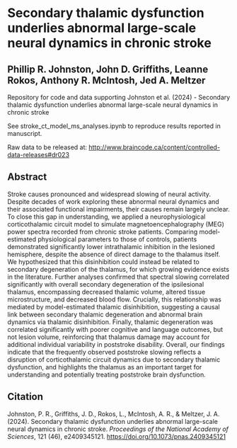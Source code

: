 # Secondary thalamic dysfunction underlies abnormal large-scale neural dynamics in chronic stroke 
## Phillip R. Johnston, John D. Griffiths, Leanne Rokos, Anthony R. McIntosh, Jed A. Meltzer

Repository for code and data supporting Johnston et al. (2024) - Secondary thalamic dysfunction underlies abnormal large-scale neural dynamics in chronic stroke

See stroke_ct_model_ms_analyses.ipynb to reproduce results reported in manuscript.

Raw data to be released at: http://www.braincode.ca/content/controlled-data-releases#dr023

## Abstract
Stroke causes pronounced and widespread slowing of neural activity. Despite decades
of work exploring these abnormal neural dynamics and their associated functional
impairments, their causes remain largely unclear. To close this gap in understanding,
we applied a neurophysiological corticothalamic circuit model to simulate magnetoencephalography
(MEG) power spectra recorded from chronic stroke patients.
Comparing model-estimated
physiological parameters to those of controls, patients
demonstrated significantly lower intrathalamic inhibition in the lesioned hemisphere,
despite the absence of direct damage to the thalamus itself. We hypothesized that
this disinhibition could instead be related to secondary degeneration of the thalamus,
for which growing evidence exists in the literature. Further analyses confirmed
that spectral slowing correlated significantly with overall secondary degeneration of
the ipsilesional thalamus, encompassing decreased thalamic volume, altered tissue
microstructure, and decreased blood flow. Crucially, this relationship was mediated
by model-estimated
thalamic disinhibition, suggesting a causal link between secondary
thalamic degeneration and abnormal brain dynamics via thalamic disinhibition.
Finally, thalamic degeneration was correlated significantly with poorer cognitive and
language outcomes, but not lesion volume, reinforcing that thalamus damage may
account for additional individual variability in poststroke disability. Overall, our findings
indicate that the frequently observed poststroke slowing reflects a disruption of
corticothalamic circuit dynamics due to secondary thalamic dysfunction, and highlights
the thalamus as an important target for understanding and potentially treating
poststroke brain dysfunction.

## Citation
Johnston, P. R., Griffiths, J. D., Rokos, L., McIntosh, A. R., & Meltzer, J. A. (2024). Secondary
thalamic dysfunction underlies abnormal large-scale neural dynamics in chronic stroke. _Proceedings
of the National Academy of Sciences_, 121 (46), e2409345121. https://doi.org/10.1073/pnas.2409345121
